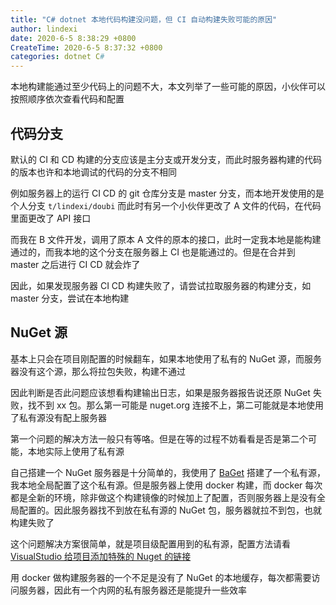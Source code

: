 ```yaml
---
title: "C# dotnet 本地代码构建没问题，但 CI 自动构建失败可能的原因"
author: lindexi
date: 2020-6-5 8:38:29 +0800
CreateTime: 2020-6-5 8:37:32 +0800
categories: dotnet C#
---
```


本地构建能通过至少代码上的问题不大，本文列举了一些可能的原因，小伙伴可以按照顺序依次查看代码和配置

<!--more-->


<!-- 发布 -->

## 代码分支

默认的 CI 和 CD 构建的分支应该是主分支或开发分支，而此时服务器构建的代码的版本也许和本地调试的代码的分支不相同

例如服务器上的运行 CI CD 的 git 仓库分支是 master 分支，而本地开发使用的是个人分支 `t/lindexi/doubi` 而此时有另一个小伙伴更改了 A 文件的代码，在代码里面更改了 API 接口

而我在 B 文件开发，调用了原本 A 文件的原本的接口，此时一定我本地是能构建通过的，而我本地的这个分支在服务器上 CI 也是能通过的。但是在合并到 master 之后进行 CI CD 就会炸了

因此，如果发现服务器 CI CD 构建失败了，请尝试拉取服务器的构建分支，如 master 分支，尝试在本地构建

## NuGet 源

基本上只会在项目刚配置的时候翻车，如果本地使用了私有的 NuGet 源，而服务器没有这个源，那么将拉包失败，构建不通过

因此判断是否此问题应该想看构建输出日志，如果是服务器报告说还原 NuGet 失败，找不到 xx 包。那么第一可能是 nuget.org 连接不上，第二可能就是本地使用了私有源没有配上服务器

第一个问题的解决方法一般只有等咯。但是在等的过程不妨看看是否是第二个可能，本地实际上使用了私有源

自己搭建一个 NuGet 服务器是十分简单的，我使用了 [BaGet](https://github.com/loic-sharma/BaGet) 搭建了一个私有源，我本地全局配置了这个私有源。但是服务器上使用 docker 构建，而 docker 每次都是全新的环境，除非做这个构建镜像的时候加上了配置，否则服务器上是没有全局配置的。因此服务器找不到放在私有源的 NuGet 包，服务器就拉不到包，也就构建失败了

这个问题解决方案很简单，就是项目级配置用到的私有源，配置方法请看 [VisualStudio 给项目添加特殊的 Nuget 的链接](https://blog.lindexi.com/post/VisualStudio-%E7%BB%99%E9%A1%B9%E7%9B%AE%E6%B7%BB%E5%8A%A0%E7%89%B9%E6%AE%8A%E7%9A%84-Nuget-%E7%9A%84%E9%93%BE%E6%8E%A5.html )

用 docker 做构建服务器的一个不足是没有了 NuGet 的本地缓存，每次都需要访问服务器，因此有一个内网的私有服务器还是能提升一些效率

